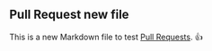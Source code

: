 ## Pull Request new file

This is a new Markdown file to test [Pull Requests](http://guides.github.com/overviews/forking/). :thumbsup:
